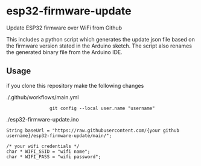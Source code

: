 # esp32-firmware-update
Update ESP32 firmware over WiFi from Github

This includes a python script which generates the update json file based on the firmware version stated in the Arduino sketch.
The script also renames the generated binary file from the Arduino IDE.


## Usage
if you clone this repository
make the following changes

./.github/workflows/main.yml
```                git config --local user.email "your@email.com"
                git config --local user.name "username"
```

./esp32-firmware-update.ino

```
String baseUrl = "https://raw.githubusercontent.com/{your github username}/esp32-firmware-update/main/";

/* your wifi credentials */
char * WIFI_SSID = "wifi name";
char * WIFI_PASS = "wifi password";
```